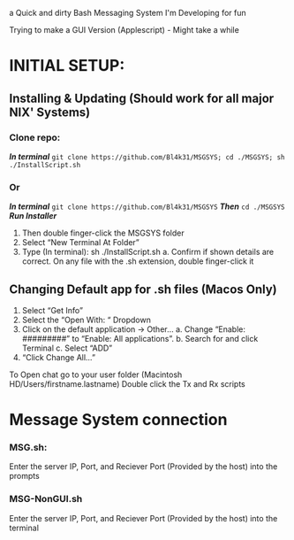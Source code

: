a Quick and dirty Bash Messaging System I'm Developing for fun

Trying to make a GUI Version (Applescript) - Might take a while


# INITIAL SETUP:
## Installing & Updating (Should work for all major NIX' Systems)
### Clone repo:
**_In terminal_**
`git clone https://github.com/Bl4k31/MSGSYS; cd ./MSGSYS; sh ./InstallScript.sh`
### Or
**_In terminal_**
`git clone https://github.com/Bl4k31/MSGSYS`
**_Then_**
`cd ./MSGSYS`
**_Run Installer_**

1. Then double finger-click the MSGSYS folder
2. Select “New Terminal At Folder”
3. Type (In terminal): sh ./InstallScript.sh
	a. Confirm if shown details are correct.
On any file with the .sh extension, double finger-click it
## Changing Default app for .sh files (Macos Only)
1. Select “Get Info”
2. Select the “Open With: “ Dropdown
3. Click on the default application -> Other…
	a. Change “Enable: #########” to “Enable: All applications”.
	b. Search for and click Terminal
	c. Select “ADD”
4. “Click Change All…”

To Open chat go to your user folder (Macintosh HD/Users/firstname.lastname)
Double click the Tx and Rx scripts

# Message System connection
### MSG.sh:
Enter the server IP, Port, and Reciever Port (Provided by the host) into the prompts
### MSG-NonGUI.sh
Enter the server IP, Port, and Reciever Port (Provided by the host) into the terminal